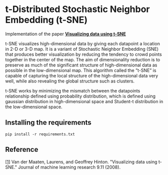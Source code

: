 # t-Distributed Stochastic Neighbor Embedding (t-SNE)

Implementation of the paper [**Visualizing data using t-SNE**](https://www.jmlr.org/papers/volume9/vandermaaten08a/vandermaaten08a.pdf?fbclid=IwAR0Bgg1eA5TFmqOZeCQXsIoL6PKrVXUFaskUKtg6yBhVXAFFvZA6yQiYx-M)

t-SNE visualizes high-dimensional data by giving each datapoint a location in 2-D or 3-D map. It is a variant of Stochastic Neighbor Embedding (SNE) that produces better visualization by reducing the tendency to crowd points together in the center of the map. The aim of dimensionality reduction is to preserve as much of the significant structure of high-dimensional data as possible in the low-dimensional map. This algorithm called the ”t-SNE” is capable of capturing the local structure of the high-dimensional data very well, while also revealing the global structure such as clusters.

t-SNE works by minimizing the mismatch between the datapoints relationship defined using probability distribution, which is defined using gaussian distribution in high-dimensional space and Student-t distribution in the low-dimensional space.

## Installing the requirements
```
pip install -r requirements.txt
```

## Reference
<a href="https://www.jmlr.org/papers/volume9/vandermaaten08a/vandermaaten08a.pdf?fbclid=IwAR0Bgg1eA5TFmqOZeCQXsIoL6PKrVXUFaskUKtg6yBhVXAFFvZA6yQiYx-M">[1]</a>
Van der Maaten, Laurens, and Geoffrey Hinton. "Visualizing data using t-SNE." Journal of machine learning research 9.11 (2008).
